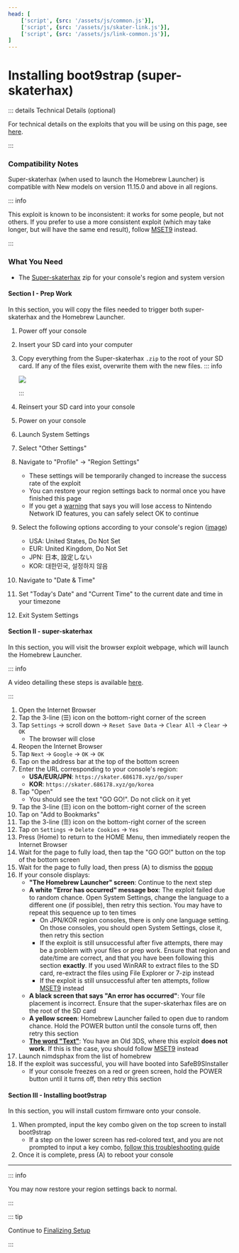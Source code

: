 ```yaml
---
head: [
    ['script', {src: '/assets/js/common.js'}],
    ['script', {src: '/assets/js/skater-link.js'}],
    ['script', {src: '/assets/js/link-common.js'}],
]
---
```


# Installing boot9strap (super-skaterhax)

::: details Technical Details (optional)

For technical details on the exploits that you will be using on this page, see [here](https://github.com/zoogie/super-skaterhax).

:::

### Compatibility Notes

Super-skaterhax (when used to launch the Homebrew Launcher) is compatible with New models on version 11.15.0 and above in all regions.

::: info

This exploit is known to be inconsistent: it works for some people, but not others. If you prefer to use a more consistent exploit (which may take longer, but will have the same end result), follow [MSET9](installing-boot9strap-(mset9)) instead.

:::

### What You Need

* The [Super-skaterhax](https://skater.nintendohomebrew.com) zip for your console's region and system version

#### Section I - Prep Work

In this section, you will copy the files needed to trigger both super-skaterhax and the Homebrew Launcher.

1. Power off your console
1. Insert your SD card into your computer
1. Copy everything from the Super-skaterhax `.zip` to the root of your SD card. If any of the files exist, overwrite them with the new files.
    ::: info

    ![](/images/screenshots/skaterhax/skater-root-layout.png)

    :::

1. Reinsert your SD card into your console
1. Power on your console
1. Launch System Settings
1. Select "Other Settings"
1. Navigate to "Profile" -> "Region Settings"
    + These settings will be temporarily changed to increase the success rate of the exploit
    + You can restore your region settings back to normal once you have finished this page
    + If you get a [warning](/images/screenshots/skaterhax/country-change-notice.png) that says you will lose access to Nintendo Network ID features, you can safely select OK to continue
1. Select the following options according to your console's region ([image](/images/screenshots/skaterhax/skater-lang.png))
    + USA: United States, Do Not Set
    + EUR: United Kingdom, Do Not Set
    + JPN: 日本, 設定しない
    + KOR: 대한민국, 설정하지 않음
1. Navigate to "Date & Time"
1. Set "Today's Date" and "Current Time" to the current date and time in your timezone
1. Exit System Settings

#### Section II - super-skaterhax

In this section, you will visit the browser exploit webpage, which will launch the Homebrew Launcher.

::: info

A video detailing these steps is available [here](https://www.youtube.com/watch?v=DEcZB72vJts).

:::

1. Open the Internet Browser
1. Tap the 3-line (☰) icon on the bottom-right corner of the screen
1. Tap `Settings` -> scroll down -> `Reset Save Data` -> `Clear All` -> `Clear` -> `OK`
    + The browser will close
1. Reopen the Internet Browser
1. Tap `Next` -> `Google` -> `OK` -> `OK`
1. Tap on the address bar at the top of the bottom screen
1. Enter the URL corresponding to your console's region:
    + **USA/EUR/JPN**: `https://skater.686178.xyz/go/super`
    + **KOR**: `https://skater.686178.xyz/go/korea`
1. Tap "Open"
    + You should see the text "GO GO!". Do not click on it yet
1. Tap the 3-line (☰) icon on the bottom-right corner of the screen
1. Tap on "Add to Bookmarks"
1. Tap the 3-line (☰) icon on the bottom-right corner of the screen
1. Tap on `Settings` -> `Delete Cookies` -> `Yes`
1. Press (Home) to return to the HOME Menu, then immediately reopen the Internet Browser
1. Wait for the page to fully load, then tap the "GO GO!" button on the top of the bottom screen
1. Wait for the page to fully load, then press (A) to dismiss the [popup](/images/screenshots/skaterhax/skater-popup.png)
1. If your console displays:
    + **"The Homebrew Launcher" screen**: Continue to the next step
    + **A white "Error has occurred" message box**: The exploit failed due to random chance. Open System Settings, change the language to a different one (if possible), then retry this section. You may have to repeat this sequence up to ten times
        + On JPN/KOR region consoles, there is only one language setting. On those consoles, you should open System Settings, close it, then retry this section
        + If the exploit is still unsuccessful after five attempts, there may be a problem with your files or prep work. Ensure that region and date/time are correct, and that you have been following this section **exactly**. If you used WinRAR to extract files to the SD card, re-extract the files using File Explorer or 7-zip instead
        + If the exploit is still unsuccessful after ten attempts, follow [MSET9](installing-boot9strap-(mset9)) instead
    + **A black screen that says "An error has occurred"**: Your file placement is incorrect. Ensure that the super-skaterhax files are on the root of the SD card
    + **A yellow screen**: Homebrew Launcher failed to open due to random chance. Hold the POWER button until the console turns off, then retry this section
    + **[The word "Text"](/images/screenshots/skaterhax/skater-old3ds.png)**: You have an Old 3DS, where this exploit **does not work**. If this is the case, you should follow [MSET9](installing-boot9strap-(mset9)) instead
1. Launch nimdsphax from the list of homebrew
1. If the exploit was successful, you will have booted into SafeB9SInstaller
    + If your console freezes on a red or green screen, hold the POWER button until it turns off, then retry this section

#### Section III - Installing boot9strap

In this section, you will install custom firmware onto your console.

1. When prompted, input the key combo given on the top screen to install boot9strap
    + If a step on the lower screen has red-colored text, and you are not prompted to input a key combo, [follow this troubleshooting guide](troubleshooting-super-skaterhax)
1. Once it is complete, press (A) to reboot your console
<!--@include: ./_include/configure-luma3ds.md -->

<!--@include: ./_include/luma3ds-installed-note.md -->

___

::: info

You may now restore your region settings back to normal.

:::

::: tip

Continue to [Finalizing Setup](finalizing-setup)

:::
